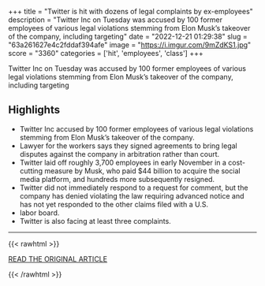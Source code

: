 +++
title = "Twitter is hit with dozens of legal complaints by ex-employees"
description = "Twitter Inc on Tuesday was accused by 100 former employees of various legal violations stemming from Elon Musk’s takeover of the company, including targeting"
date = "2022-12-21 01:29:38"
slug = "63a261627e4c2fddaf394afe"
image = "https://i.imgur.com/9mZdKS1.jpg"
score = "3360"
categories = ['hit', 'employees', 'class']
+++

Twitter Inc on Tuesday was accused by 100 former employees of various legal violations stemming from Elon Musk’s takeover of the company, including targeting

## Highlights

- Twitter Inc accused by 100 former employees of various legal violations stemming from Elon Musk’s takeover of the company.
- Lawyer for the workers says they signed agreements to bring legal disputes against the company in arbitration rather than court.
- Twitter laid off roughly 3,700 employees in early November in a cost-cutting measure by Musk, who paid $44 billion to acquire the social media platform, and hundreds more subsequently resigned.
- Twitter did not immediately respond to a request for comment, but the company has denied violating the law requiring advanced notice and has not yet responded to the other claims filed with a U.S.
- labor board.
- Twitter is also facing at least three complaints.

---

{{< rawhtml >}}
  <p class="article-category">
    <a target="_blank" href="https://www.nbcnews.com/tech/tech-news/twitter-hit-dozens-legal-complaints-ex-employees-rcna62627">READ THE ORIGINAL ARTICLE</a>
  </p>
{{< /rawhtml >}}
